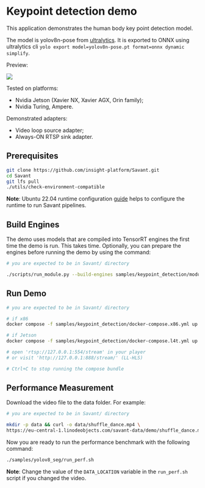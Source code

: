 # Keypoint detection demo

This application demonstrates the human body key point detection model.

The model is yolov8n-pose from [ultralytics](https://github.com/ultralytics/ultralytics). It is exported to ONNX using ultralytics cli `yolo export model=yolov8n-pose.pt format=onnx dynamic simplify`.

Preview:

![](assets/shuffle_dance.webp)

Tested on platforms:

- Nvidia Jetson (Xavier NX, Xavier AGX, Orin family);
- Nvidia Turing, Ampere.

Demonstrated adapters:

- Video loop source adapter;
- Always-ON RTSP sink adapter.

## Prerequisites

```bash
git clone https://github.com/insight-platform/Savant.git
cd Savant
git lfs pull
./utils/check-environment-compatible
```

**Note**: Ubuntu 22.04 runtime configuration [guide](https://insight-platform.github.io/Savant/develop/getting_started/0_configure_prod_env.html) helps to configure the runtime to run Savant pipelines.

## Build Engines

The demo uses models that are compiled into TensorRT engines the first time the demo is run. This takes time. Optionally, you can prepare the engines before running the demo by using the command:

```bash
# you are expected to be in Savant/ directory

./scripts/run_module.py --build-engines samples/keypoint_detection/module.yml
```

## Run Demo

```bash
# you are expected to be in Savant/ directory

# if x86
docker compose -f samples/keypoint_detection/docker-compose.x86.yml up

# if Jetson
docker compose -f samples/keypoint_detection/docker-compose.l4t.yml up

# open 'rtsp://127.0.0.1:554/stream' in your player
# or visit 'http://127.0.0.1:888/stream/' (LL-HLS)

# Ctrl+C to stop running the compose bundle
```

## Performance Measurement

Download the video file to the data folder. For example:

```bash
# you are expected to be in Savant/ directory

mkdir -p data && curl -o data/shuffle_dance.mp4 \
https://eu-central-1.linodeobjects.com/savant-data/demo/shuffle_dance.mp4
```

Now you are ready to run the performance benchmark with the following command:

```bash
./samples/yolov8_seg/run_perf.sh 
```

**Note**: Change the value of the `DATA_LOCATION` variable in the `run_perf.sh` script if you changed the video.
